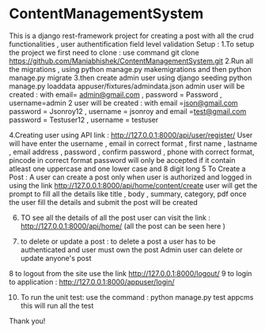 # ContentManagementSystem
This is a django rest-framework project for creating a post with all the crud functionalities  , user authentification field level validation
Setup :
1.To setup the project we first need to clone : use command git clone https://github.com/Maniabhishek/ContentManagementSystem.git
2.Run all the migrations , using python manage.py makemigrations and then python manage.py migrate
3.then create admin user using django seeding python manage.py loaddata appuser/fixtures/admindata.json
      admin user will be created : with email= admin@gmail.com , password = Password , username=admin
      2 user will be created : with email =json@gmail.com password = Jsonroy12 , username = jsonroy and email =test@gmail.com password = Testuser12 , username = testuser

4.Creating user using API link : http://127.0.0.1:8000/api/user/register/
  User will have enter the username , email in correct format , first name , lastname , email address , password , confirm password , phone with correct format, pincode in correct format 
  password will only be accepted if it contain atleast one uppercase and one lower case and 8 digit long
5 To Create a Post :
  A user can create a post only when user is authorized and logged in using the link
    http://127.0.0.1:8000/api/home/content/create
    user will get the prompt to fill all the details like title , body , summary, category, pdf
    once the user fill the details and submit the post will be created 
    
6. TO see all the details of all the post user can visit the link :
    http://127.0.0.1:8000/api/home/  (all the post can be seen here )
 
7. to delete or update a post : 
    to delete a post a user has to be authenticated and user must own the post 
 Admin user can delete or update anyone's post 
 
8 to logout from the site use the link http://127.0.0.1:8000/logout/
9 to login to application : http://127.0.0.1:8000/appuser/login/
 
10. To run the unit test:
 use the command : python manage.py test appcms
  this will run all the test 
  
 Thank you!
 
 
 
